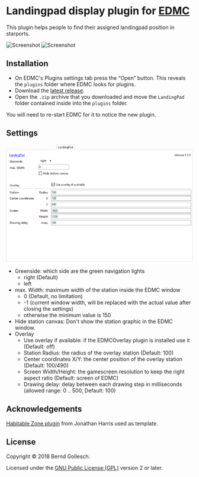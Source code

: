# Landingpad display plugin for [EDMC](https://github.com/Marginal/EDMarketConnector/wiki)

This plugin helps people to find their assigned landingpad position in starports.

![Screenshot](images/Default.png)
![Screenshot](images/Dark.png)

## Installation

* On EDMC's Plugins settings tab press the “Open” button. This reveals the `plugins` folder where EDMC looks for plugins.
* Download the [latest release](https://github.com/bgol/LandingPad/releases/latest).
* Open the `.zip` archive that you downloaded and move the `LandingPad` folder contained inside into the `plugins` folder.

You will need to re-start EDMC for it to notice the new plugin.

## Settings

![Screenshot](images/Settings.png)

* Greenside: which side are the green navigation lights
  - right (Default)
  - left
* max. Width: maximum width of the station inside the EDMC window
  - 0 (Default, no limitation)
  - -1 (current window width, will be replaced with the actual value after closing the settings)
  - otherwise the minimum value is 150
* Hide station canvas: Don't show the station graphic in the EDMC window.
* Overlay
  - Use overlay if available: if the EDMCOverlay plugin is installed use it (Default: off)
  - Station Radius: the radius of the overlay station (Default: 100)
  - Center coordinates X/Y: the center position of the overlay station (Default: 100/490)
  - Screen Width/Height: the gamescreen resolution to keep the right aspect ratio (Default: screen of EDMC)
  - Drawing delay: delay between each drawing step in milliseconds (allowed range: 0 .. 500, Default: 100)

## Acknowledgements

[Habitable Zone plugin](https://github.com/Marginal/HabZone) from Jonathan Harris used as template.

## License

Copyright © 2018 Bernd Gollesch.

Licensed under the [GNU Public License (GPL)](http://www.gnu.org/licenses/gpl-2.0.html) version 2 or later.
